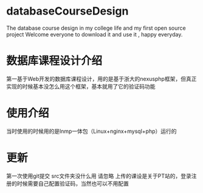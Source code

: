 # databaseCourseDesign
The database course design in my college life and my first open source project
Welcome everyone to download it and use it , happy everyday.
# 数据库课程设计介绍
第一基于Web开发的数据库课程设计，用的是基于浙大的nexusphp框架，但真正实现的时候基本没怎么用这个框架，基本就用了它的验证码功能
# 使用介绍
当时使用的时候用的是lnmp一体包（Linux+nginx+mysql+php）运行的
# 更新
第一次使用git提交 src文件夹没什么用 请忽略
上传的课设是关于PT站的，登录注册的时候需要自己配置验证码，当然也可以不用配置
